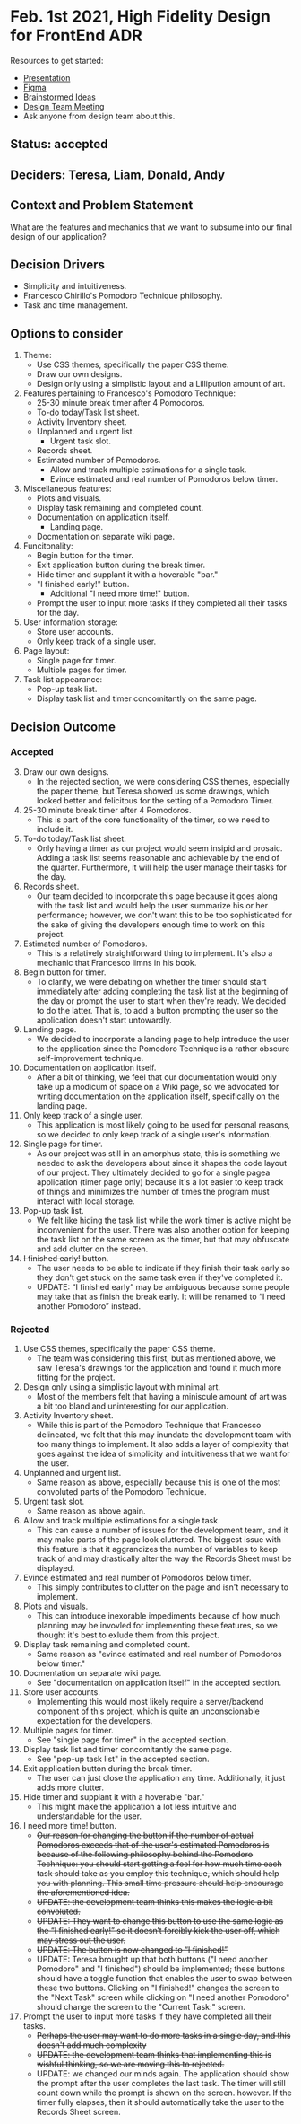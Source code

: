 # Feb. 1st 2021, High Fidelity Design for FrontEnd ADR

Resources to get started:

- [Presentation](https://github.com/DonaldWolfson/cse110-w21-group29/blob/main/specs/brainstorm/Electric%20Pomato%20UI/UX%20Design%20(Complete)/high_fidelity_interface_design.pdf)
- [Figma](https://www.figma.com/file/0xkjAbdUK1WsQjAqwKRYTc/Electric-Pomato-Prototype?node-id=0%3A1)
- [Brainstormed Ideas](https://github.com/DonaldWolfson/cse110-w21-group29/tree/main/specs/brainstorm)
- [Design Team Meeting](https://github.com/DonaldWolfson/cse110-w21-group29/blob/main/admin/meetings/012521-design.md)
- Ask anyone from design team about this.

## Status: accepted

## Deciders: Teresa, Liam, Donald, Andy

## Context and Problem Statement

What are the features and mechanics that we want to subsume into our final design of our application?

## Decision Drivers

- Simplicity and intuitiveness.
- Francesco Chirillo's Pomodoro Technique philosophy.
- Task and time management.

## Options to consider

1. Theme:
    - Use CSS themes, specifically the paper CSS theme.
    - Draw our own designs.
    - Design only using a simplistic layout and a Lillipution amount of art.
2. Features pertaining to Francesco's Pomodoro Technique:
    - 25-30 minute break timer after 4 Pomodoros.
    - To-do today/Task list sheet.
    - Activity Inventory sheet.
    - Unplanned and urgent list.
        - Urgent task slot.
    - Records sheet.
    - Estimated number of Pomodoros.
        - Allow and track multiple estimations for a single task.
        - Evince estimated and real number of Pomodoros below timer.
3. Miscellaneous features:
    - Plots and visuals.
    - Display task remaining and completed count.
    - Documentation on application itself.
        - Landing page.
    - Docmentation on separate wiki page.
5. Funcitonality:
    - Begin button for the timer.
    - Exit application button during the break timer.
    - Hide timer and supplant it with a hoverable "bar."
    - "I finished early!" button.
        - Additional "I need more time!" button.
    - Prompt the user to input more tasks if they completed all their tasks for the day.
6. User information storage:
    - Store user accounts.
    - Only keep track of a single user.
7. Page layout:
    - Single page for timer.
    - Multiple pages for timer.
8. Task list appearance:
    - Pop-up task list.
    - Display task list and timer concomitantly on the same page.

## Decision Outcome

### Accepted

3. Draw our own designs.
    - In the rejected section, we were considering CSS themes, especially the paper theme, but Teresa showed us some drawings, which looked better and felicitous for the setting of a Pomodoro Timer.
4. 25-30 minute break timer after 4 Pomodoros.
    - This is part of the core functionality of the timer, so we need to include it.
5. To-do today/Task list sheet.
    - Only having a timer as our project would seem insipid and prosaic. Adding a task list seems reasonable and achievable by the end of the quarter. Furthermore, it will help the user manage their tasks for the day.
9. Records sheet.
    - Our team decided to incorporate this page because it goes along with the task list and would help the user summarize his or her performance; however, we don't want this to be too sophisticated for the sake of giving the developers enough time to work on this project.
10. Estimated number of Pomodoros.
    - This is a relatively straightforward thing to implement. It's also a mechanic that Francesco limns in his book.
14. Begin button for timer.
    - To clarify, we were debating on whether the timer should start immediately after adding completing the task list at the beginning of the day or prompt the user to start when they're ready. We decided to do the latter. That is, to add a button prompting the user so the application doesn't start untowardly.
16. Landing page.
    - We decided to incorporate a landing page to help introduce the user to the application since the Pomodoro Technique is a rather obscure self-improvement technique.
19. Documentation on application itself.
    - After a bit of thinking, we feel that our documentation would only take up a modicum of space on a Wiki page, so we advocated for writing documentation on the application itself, specifically on the landing page.
20. Only keep track of a single user.
    - This application is most likely going to be used for personal reasons, so we decided to only keep track of a single user's information.
21. Single page for timer.
    - As our project was still in an amorphus state, this is something we needed to ask the developers about since it shapes the code layout of our project. They ultimately decided to go for a single pagea application (timer page only) because it's a lot easier to keep track of things and minimizes the number of times the program must interact with local storage.
23. Pop-up task list.
    - We felt like hiding the task list while the work timer is active might be inconvenient for the user. There was also another option for keeping the task list on the same screen as the timer, but that may obfuscate and add clutter on the screen.
27. ~~I finished early!~~ button.
    - The user needs to be able to indicate if they finish their task early so they don't get stuck on the same task even if they've completed it.
    - UPDATE: “I finished early” may be ambiguous because some people may take that as finish the break early. It will be renamed to “I need another Pomodoro” instead. 

### Rejected

1. Use CSS themes, specifically the paper CSS theme.
    - The team was considering this first, but as mentioned above, we saw Teresa's drawings for the application and found it much more fitting for the project.
2. Design only using a simplistic layout with minimal art.
    - Most of the members felt that having a miniscule amount of art was a bit too bland and uninteresting for our application.
6. Activity Inventory sheet.
    - While this is part of the Pomodoro Technique that Francesco delineated, we felt that this may inundate the development team with too many things to implement. It also adds a layer of complexity that goes against the idea of simplicity and intuitiveness that we want for the user.
7. Unplanned and urgent list.
    - Same reason as above, especially because this is one of the most convoluted parts of the Pomodoro Technique.
8. Urgent task slot.
    - Same reason as above again.
11. Allow and track multiple estimations for a single task.
    - This can cause a number of issues for the development team, and it may make parts of the page look cluttered. The biggest issue with this feature is that it aggrandizes the number of variables to keep track of and may drastically alter the way the Records Sheet must be displayed.
12. Evince estimated and real number of Pomodoros below timer.
     - This simply contributes to clutter on the page and isn't necessary to implement.
13. Plots and visuals.
    - This can introduce inexorable impediments because of how much planning may be invovled for implementing these features, so we thought it's best to exlude them from this project.
15. Display task remaining and completed count.
    - Same reason as "evince estimated and real number of Pomodoros below timer."
17. Docmentation on separate wiki page.
    - See "documentation on application itself" in the accepted section.
19. Store user accounts.
    - Implementing this would most likely require a server/backend component of this project, which is quite an unconscionable expectation for the developers.
22. Multiple pages for timer.
    - See "single page for timer" in the accepted section.
24. Display task list and timer concomitantly the same page.
    - See "pop-up task list" in the accepted section.
25. Exit application button during the break timer.
    - The user can just close the application any time. Additionally, it just adds more clutter.
26. Hide timer and supplant it with a hoverable "bar."
    - This might make the application a lot less intuitive and understandable for the user.
28. I need more time! button.
    - ~~Our reason for changing the button if the number of actual Pomodoros exceeds that of the user's estimated Pomodoros is because of the following philosophy behind the Pomodoro Technique: you should start getting a feel for how much time each task should take as you employ this technique, which should help you with planning. This small time pressure should help encourage the aforementioned idea.~~
    - ~~UPDATE: the development team thinks this makes the logic a bit convoluted.~~
    - ~~UPDATE: They want to change this button to use the same logic as the “I finished early!” so it doesn’t forcibly kick the user off, which may stress out the user.~~
    - ~~UPDATE: The button is now changed to “I finished!”~~
    - UPDATE: Teresa brought up that both buttons ("I need another Pomodoro" and "I finished") should be implemented; these buttons should have a toggle function that enables the user to swap between these two buttons. Clicking on "I finished!" changes the screen to the "Next Task" screen while clicking on "I need another Pomodoro" should change the screen to the "Current Task:" screen.
29. Prompt the user to input more tasks if they have completed all their tasks.
    - ~~Perhaps the user may want to do more tasks in a single day, and this doesn't add much complexity~~
    - ~~UPDATE: the development team thinks that implementing this is wishful thinking, so we are moving this to rejected.~~
    - UPDATE: we changed our minds again. The application should show the prompt after the user completes the last task. The timer will still count down while the prompt is shown on the screen. however. If the timer fully elapses, then it should automatically take the user to the Records Sheet screen.
